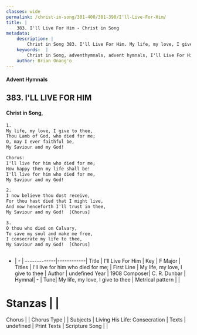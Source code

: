 ```yaml
---
classes: wide
permalink: /christ-in-song/301-400/381-390/I'll-Live-For-Him/
title: |
    383. I'll Live For Him - Christ in Song
metadata:
    description: |
        Christ in Song 383. I'll Live For Him. My life, my love, I give to thee, Thou Lamb of God, who died for me; O, may I ever faithful be, My Saviour and my God! Chorus: I'll live for him who died for me; How happy then my life shall be! I'll live for him who died for me, My Saviour and my God!
    keywords:  |
        Christ in Song, adventhymnals, advent hymnals, I'll Live For Him, My life, my love, I give to thee. I'll live for him who died for me;
    author: Brian Onang'o
---
```


#### Advent Hymnals
## 383. I'LL LIVE FOR HIM
####  Christ in Song,

```txt
1.
My life, my love, I give to thee,
Thou Lamb of God, who died for me;
O, may I ever faithful be,
My Saviour and my God!

Chorus:
I'll live for him who died for me;
How happy then my life shall be!
I'll live for him who died for me,
My Saviour and my God!

2.
I now believe thou dost receive,
For thou hast died that I might live,
And now henceforth I'll trust in thee,
My Saviour and my God!  [Chorus]

3.
O thou who died on Calvary,
To save my soul and make me free,
I consecrate my life to thee,
My Saviour and my God!  [Chorus]



```

- |   -  |
-------------|------------|
Title | I'll Live For Him |
Key | F Major |
Titles | I'll live for him who died for me; |
First Line | My life, my love, I give to thee |
Author | undefined
Year | 1908
Composer| C. R. Dunbar |
Hymnal|  - |
Tune| My life, my love, I give to thee |
Metrical pattern | |
# Stanzas |  |
Chorus |  |
Chorus Type |  |
Subjects | Living His Life: Consecration |
Texts | undefined |
Print Texts | 
Scripture Song |  |
    
